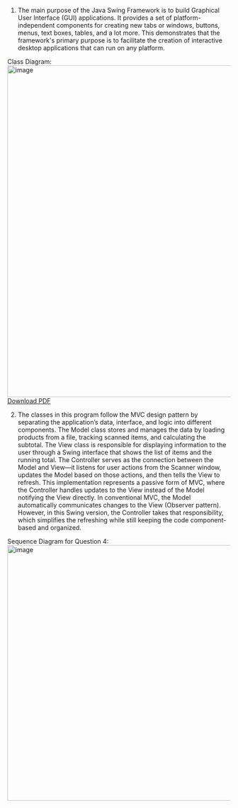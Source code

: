 
1. The main purpose of the Java Swing Framework is to build Graphical User Interface (GUI) applications. It provides a set of platform-independent components for creating new tabs or windows, buttons, menus, text boxes, tables, and a lot more. This demonstrates that the framework's primary purpose is to facilitate the creation of interactive desktop applications that can run on any platform.

Class Diagram:<br />
<img width="904" height="749" alt="image" src="https://github.com/user-attachments/assets/7d68c29d-241b-46bc-82f0-95dd9862a451" /><br />
[Download PDF](https://github.com/user-attachments/files/22757101/Architecture.Assignment.2.-.Class.Diagram_.Lucidchart.pdf)


2. The classes in this program follow the MVC design pattern by separating the application’s data, interface, and logic into different components. The Model class stores and manages the data by loading products from a file, tracking scanned items, and calculating the subtotal. The View class is responsible for displaying information to the user through a Swing interface that shows the list of items and the running total. The Controller serves as the connection between the Model and View—it listens for user actions from the Scanner window, updates the Model based on those actions, and then tells the View to refresh. This implementation represents a passive form of MVC, where the Controller handles updates to the View instead of the Model notifying the View directly. In conventional MVC, the Model automatically communicates changes to the View (Observer pattern). However, in this Swing version, the Controller takes that responsibility, which simplifies the refreshing while still keeping the code component-based and organized.




Sequence Diagram for Question 4:
<img width="791" height="577" alt="image" src="https://github.com/user-attachments/assets/7da510a6-5c3f-4175-80db-0e822e719d38" />
